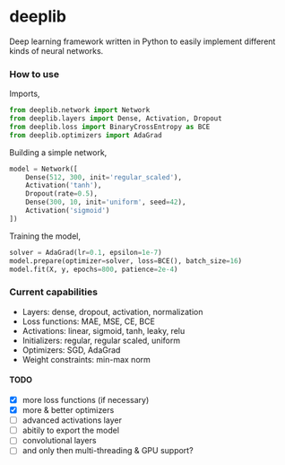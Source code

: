 # deeplib
Deep learning framework written in Python to easily implement different kinds of neural networks.

### How to use
Imports,
```py
from deeplib.network import Network
from deeplib.layers import Dense, Activation, Dropout
from deeplib.loss import BinaryCrossEntropy as BCE
from deeplib.optimizers import AdaGrad
```

Building a simple network,
```py
model = Network([
	Dense(512, 300, init='regular_scaled'),
	Activation('tanh'),
	Dropout(rate=0.5),
	Dense(300, 10, init='uniform', seed=42),
	Activation('sigmoid')
])
```

Training the model,
```py
solver = AdaGrad(lr=0.1, epsilon=1e-7)
model.prepare(optimizer=solver, loss=BCE(), batch_size=16)
model.fit(X, y, epochs=800, patience=2e-4)
```

### Current capabilities
 - Layers: dense, dropout, activation, normalization
 - Loss functions: MAE, MSE, CE, BCE
 - Activations: linear, sigmoid, tanh, leaky, relu
 - Initializers: regular, regular scaled, uniform
 - Optimizers: SGD, AdaGrad
 - Weight constraints: min-max norm

#### TODO
 - [X] more loss functions (if necessary)
 - [X] more & better optimizers
 - [ ] advanced activations layer
 - [ ] abitily to export the model
 - [ ] convolutional layers
 - [ ] and only then multi-threading & GPU support?
